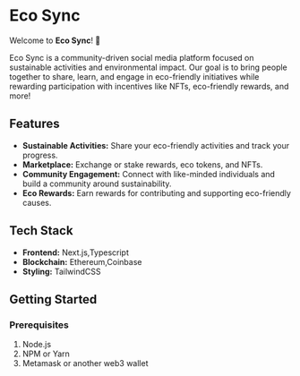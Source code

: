 # Eco Sync

Welcome to **Eco Sync**! 🌱

Eco Sync is a community-driven social media platform focused on sustainable activities and environmental impact. Our goal is to bring people together to share, learn, and engage in eco-friendly initiatives while rewarding participation with incentives like NFTs, eco-friendly rewards, and more!

## Features

- **Sustainable Activities:** Share your eco-friendly activities and track your progress.
- **Marketplace:** Exchange or stake rewards, eco tokens, and NFTs.
- **Community Engagement:** Connect with like-minded individuals and build a community around sustainability.
- **Eco Rewards:** Earn rewards for contributing and supporting eco-friendly causes.

## Tech Stack

- **Frontend:** Next.js,Typescript
- **Blockchain:** Ethereum,Coinbase
- **Styling:** TailwindCSS

## Getting Started

### Prerequisites

1. Node.js
2. NPM or Yarn
3. Metamask or another web3 wallet
